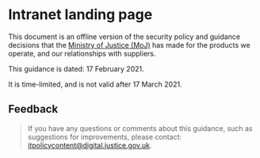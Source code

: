 # Intranet landing page

This document is an offline version of the security policy and guidance decisions that the [Ministry of Justice \(MoJ\)](https://www.gov.uk/government/organisations/ministry-of-justice) has made for the products we operate, and our relationships with suppliers.

This guidance is dated: 17 February 2021.

It is time-limited, and is not valid after 17 March 2021.

## Feedback

> If you have any questions or comments about this guidance, such as suggestions for improvements, please contact: [itpolicycontent@digital.justice.gov.uk](mailto:itpolicycontent@digital.justice.gov.uk).

